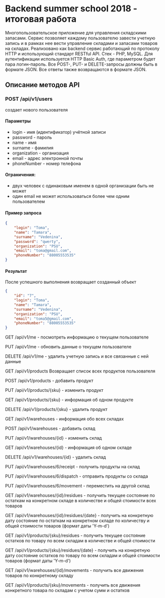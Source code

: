 # Backend summer school 2018 - итоговая работа

Многопользовательское приложение для управления складскими запасами. Сервис позволяет каждому пользователю завести учетную запись и в рамках нее вести управление складами и запасами товаров на складах. Реализовано как backend сервис работающий по протоколу HTTP и использующий стандарт RESTful API. Cтек - PHP, MySQL. Для аутентификации используется HTTP Basic Auth, где параметром будет пара логин-пароль. Все POST-, PUT- и DELETE-запросы должны быть в формате JSON. Все ответы также возвращаются в формате JSON.


## Описание методов API

### POST /api/v1/users
создает нового пользователя

#### Параметры
- login - имя (идентификатор) учётной записи
- password - пароль
- name - имя
- surname - фамилия
- organization - организация 
- email - адрес электронной почты
- phoneNumber - номер телефона

#### Ограничения: 
- двух человек с одинаковым именем в одной организации быть не может
- один email не может использоваться более чем одним пользователем

#### Пример запроса 
```json
{
	"login": "Toma",
	"name": "Tamara",
	"surname": "Vedenina",
	"password": "qwerty",
	"organization": "PSU",
	"email": "toma@gmail.com",
	"phoneNumber": "88005553535"
}
```
#### Результат
После успешного выполнения возвращает созданный объект
```json
{
    "id": "7",
    "login": "Toma",
    "name": "Tamara",
    "surname": "Vedenina",
    "organization": "PSU",
    "email": "toma5@gmail.com",
    "phoneNumber": "88005553535"
}
```

GET /api/v1/me - посмотреть информацию о текущем пользователе

PUT /api/v1/me - обновить данные о текущем пользователе

DELETE /api/v1/me - удалить учетную запись и все связанные с ней данные


GET /api/v1/products
Возвращает список всех продуктов пользователя

POST /api/v1/products - добавить продукт

PUT /api/v1/products/{sku} - изменить продукт

GET /api/v1/products/{sku} - информация об одном продукте

DELETE /api/v1/products/{sku} - удалить продукт


GET /api/v1/warehouses - информация обо всех складах

POST /api/v1/warehouses - добавить склад

PUT /api/v1/warehouses/{id} - изменить склад

GET /api/v1/warehouses/{id} - информация об одном складе

DELETE /api/v1/warehouses/{id} - удалить склад


PUT /api/v1/warehouses/6/receipt - получить продукты на склад

PUT /api/v1/warehouses/6/dispatch - отправить продукты со склада

PUT /api/v1/warehouses/6/movement - переместить на другой склад

GET /api/v1/warehouses/{id}/residues - получить текущее состояние по остаткам на конкретном складе в количестве и общей стоимости всех товаров

GET /api/v1/warehouses/{id}/residues/{date} - получить на конкретную дату состояние по остаткам на конкретном складе по количеству и общей стоимости товаров (формат даты 'Y-m-d')


GET /api/v1/products/{sku}/residues - получить текущее состояние остатков по товару по всем складам  в количестве и общей стоимости

GET /api/v1/products/{sku}/residues/{date} - получить на конкретную дату состояние остатков по товару по всем складам и общей стоимости товаров (формат даты 'Y-m-d')

GET /api/v1/warehouses/{id}/movements - получить все движения товаров по конкретному складу

GET /api/v1/products/{sku}/movements - получить все движения конкретного товара по складам с учетом сумм и остатков

